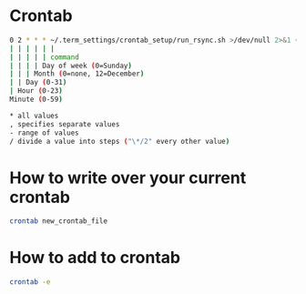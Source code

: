 # Crontab
```bash
0 2 * * * ~/.term_settings/crontab_setup/run_rsync.sh >/dev/null 2>&1 (run at 2:00 am every day)
| | | | | |
| | | | | command
| | | | Day of week (0=Sunday)
| | | Month (0=none, 12=December)
| | Day (0-31) 
| Hour (0-23)
Minute (0-59)

* all values
, specifies separate values 
- range of values
/ divide a value into steps ("\*/2" every other value)
```

# How to write over your current crontab
```bash
crontab new_crontab_file
```

# How to add to crontab
```bash
crontab -e
```
